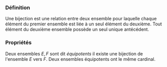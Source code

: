 ### Définition

Une bijection est une relation entre deux ensemble pour laquelle chaque élément du premier ensemble est liée à un seul élément du deuxième. Tout élément du deuxième ensemble possède un seul unique antécédent.

### Propriétés

Deux ensembles $E,F$ sont dit *équipotents* il existe une bijection de l'ensemble $E$ vers $F$. Deux ensembles équipotents ont le même cardinal.



